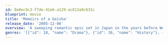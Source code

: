 ```yaml
---
id: 8e0ec9c3-f7de-41e6-a129-ac813a0c631c
blueprint: movie
title: 'Memoirs of a Geisha'
release_date: '2005-12-06'
overview: 'A sweeping romantic epic set in Japan in the years before World War II, a penniless Japanese child is torn from her family to work as a maid in a geisha house.'
genres: '[{"id": 18, "name": "Drama"}, {"id": 36, "name": "History"}, {"id": 10749, "name": "Romance"}]'
---
```

